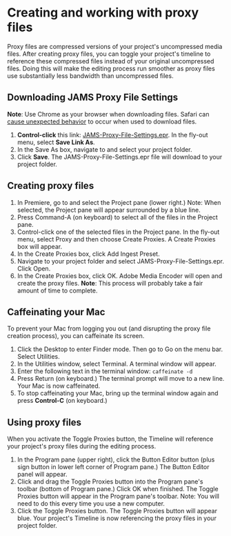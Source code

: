 # Creating and working with proxy files

Proxy files are compressed versions of your project's uncompressed media files. After creating proxy files, you can toggle your project's timeline to reference these compressed files instead of your original uncompressed files. Doing this will make the editing process run smoother as proxy files use substantially less bandwidth than uncompressed files. 

## Downloading JAMS Proxy File Settings

**Note**: Use Chrome as your browser when downloading files. Safari can [cause unexpected behavior](/troubleshooting/computer-is-trying-to-open-jams-text-template-in-photoshop.md) to occur when used to download files.

1. **Control-click** this link: [JAMS-Proxy-File-Settings.epr](https://jams-downloadable-files.s3-us-west-2.amazonaws.com/templates/JAMS-Proxy-File-Settings.epr). In the fly-out menu, select **Save Link As**.
2. In the Save As box, navigate to and select your project folder.
3. Click **Save**. The JAMS-Proxy-File-Settings.epr file will download to your project folder.

## Creating proxy files

1. In Premiere, go to and select the Project pane (lower right.) Note: When selected, the Project pane will appear surrounded by a blue line. 
2. Press Command-A (on keyboard) to select all of the files in the Project pane. 
3. Control-click one of the selected files in the Project pane. In the fly-out menu, select Proxy and then choose Create Proxies. A Create Proxies box will appear. 
4. In the Create Proxies box, click Add Ingest Preset. 
5. Navigate to your project folder and select JAMS-Proxy-File-Settings.epr. Click Open. 
6. In the Create Proxies box, click OK. Adobe Media Encoder will open and create the proxy files. **Note**: This process will probably take a fair amount of time to complete.  

## Caffeinating your Mac

To prevent your Mac from logging you out (and disrupting the proxy file creation process), you can caffeinate its screen. 

1. Click the Desktop to enter Finder mode. Then go to Go on the menu bar. Select Utilities.
2. In the Utilities window, select Terminal. A terminal window will appear.  
3. Enter the following text in the terminal window: `caffeinate -d`
4. Press Return (on keyboard.) The terminal prompt will move to a new line. Your Mac is now caffeinated. 
5. To stop caffeinating your Mac, bring up the terminal window again and press **Control-C** (on keyboard.)

## Using proxy files

When you activate the Toggle Proxies button, the Timeline will reference your project's proxy files during the editing process. 

1. In the Program pane (upper right), click the Button Editor button (plus sign button in lower left corner of Program pane.) The Button Editor panel will appear. 
2. Click and drag the Toggle Proxies button into the Program pane's toolbar (bottom of Program pane.) Click OK when finished. The Toggle Proxies button will appear in the Program pane's toolbar. Note: You will need to do this every time you use a new computer. 
3. Click the Toggle Proxies button. The Toggle Proxies button will appear blue. Your project's Timeline is now referencing the proxy files in your project folder. 

 



